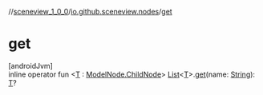 //[sceneview_1_0_0](../../index.md)/[io.github.sceneview.nodes](index.md)/[get](get.md)

# get

[androidJvm]\
inline operator fun &lt;[T](get.md) : [ModelNode.ChildNode](-model-node/-child-node/index.md)&gt; [List](https://kotlinlang.org/api/latest/jvm/stdlib/kotlin.collections/-list/index.html)&lt;[T](get.md)&gt;.[get](get.md)(name: [String](https://kotlinlang.org/api/latest/jvm/stdlib/kotlin/-string/index.html)): [T](get.md)?
